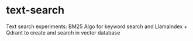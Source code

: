 # text-search
Text search experiments: BM25 Algo for keyword search and LlamaIndex + Qdrant to create and search in vector database
